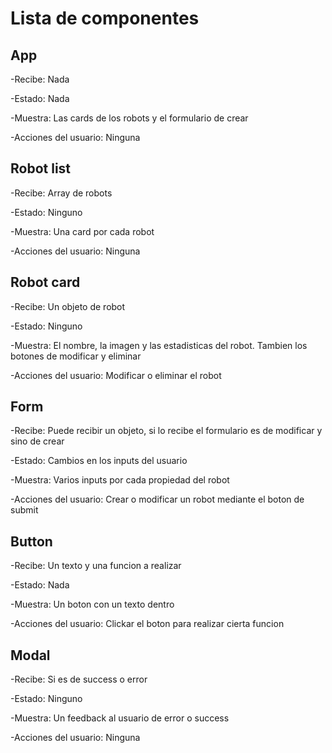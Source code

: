 # Lista de componentes

## App

-Recibe: Nada

-Estado: Nada

-Muestra: Las cards de los robots y el formulario de crear

-Acciones del usuario: Ninguna

## Robot list

-Recibe: Array de robots

-Estado: Ninguno

-Muestra: Una card por cada robot

-Acciones del usuario: Ninguna

## Robot card

-Recibe: Un objeto de robot

-Estado: Ninguno

-Muestra: El nombre, la imagen y las estadisticas del robot. Tambien los botones de modificar y eliminar

-Acciones del usuario: Modificar o eliminar el robot

## Form

-Recibe: Puede recibir un objeto, si lo recibe el formulario es de modificar y sino de crear

-Estado: Cambios en los inputs del usuario

-Muestra: Varios inputs por cada propiedad del robot

-Acciones del usuario: Crear o modificar un robot mediante el boton de submit

## Button

-Recibe: Un texto y una funcion a realizar

-Estado: Nada

-Muestra: Un boton con un texto dentro

-Acciones del usuario: Clickar el boton para realizar cierta funcion

## Modal

-Recibe: Si es de success o error

-Estado: Ninguno

-Muestra: Un feedback al usuario de error o success

-Acciones del usuario: Ninguna

